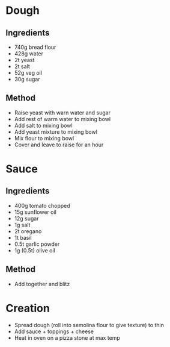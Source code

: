 # Dough

## Ingredients

* 740g bread flour
* 428g water
* 2t yeast
* 2t salt
* 52g veg oil
* 30g sugar

## Method

* Raise yeast with warn water and sugar
* Add rest of warm water to mixing bowl
* Add salt to mixing bowl
* Add yeast mixture to mixing bowl
* Mix flour to mixing bowl
* Cover and leave to raise for an hour

# Sauce

## Ingredients

* 400g tomato chopped
* 15g sunflower oil
* 12g sugar
* 1g salt
* 2t oregano
* 1t basil
* 0.5t garlic powder
* 1g (0.5t) olive oil

## Method

* Add together and blitz


# Creation

* Spread dough (roll into semolina flour to give texture) to thin
* Add sauce + toppings + cheese
* Heat in oven on a pizza stone at max temp

